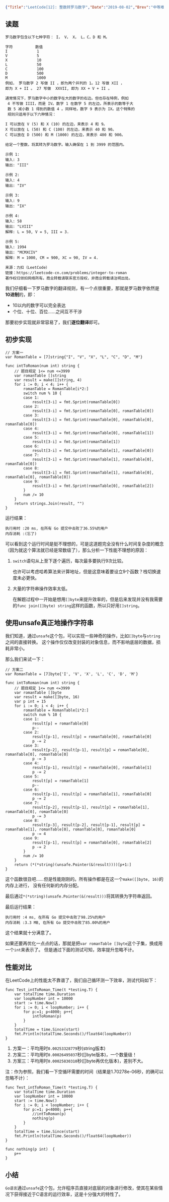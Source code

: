 ```json lw-blog-meta
{"Title":"LeetCode[12]: 整数转罗马数字","Date":"2019-08-02","Brev":"中等难度。其实题目很简单，但是如何优化字符串性能是得分的关键。","Tags":["算法与数据结构","Golang","优化"]}
```



## 读题

```text
罗马数字包含以下七种字符： I， V， X， L，C，D 和 M。

字符          数值
I             1
V             5
X             10
L             50
C             100
D             500
M             1000
例如， 罗马数字 2 写做 II ，即为两个并列的 1。12 写做 XII ，
即为 X + II 。 27 写做  XXVII, 即为 XX + V + II 。

通常情况下，罗马数字中小的数字在大的数字的右边。但也存在特例，例如
 4 不写做 IIII，而是 IV。数字 1 在数字 5 的左边，所表示的数等于大
 数 5 减小数 1 得到的数值 4 。同样地，数字 9 表示为 IX。这个特殊的
 规则只适用于以下六种情况：

I 可以放在 V (5) 和 X (10) 的左边，来表示 4 和 9。
X 可以放在 L (50) 和 C (100) 的左边，来表示 40 和 90。 
C 可以放在 D (500) 和 M (1000) 的左边，来表示 400 和 900。

给定一个整数，将其转为罗马数字。输入确保在 1 到 3999 的范围内。

示例 1:
输入: 3
输出: "III"

示例 2:
输入: 4
输出: "IV"

示例 3:
输入: 9
输出: "IX"

示例 4:
输入: 58
输出: "LVIII"
解释: L = 50, V = 5, III = 3.

示例 5:
输入: 1994
输出: "MCMXCIV"
解释: M = 1000, CM = 900, XC = 90, IV = 4.

来源：力扣（LeetCode）
链接：https://leetcode-cn.com/problems/integer-to-roman
著作权归领扣网络所有。商业转载请联系官方授权，非商业转载请注明出处。
```

我们仔细看一下罗马数字的翻译规则，有一个点很重要，那就是罗马数字依然是**10进制**的，即：

 - 10以内的数字可以完全表达
 - 个位、十位、百位……之间互不干涉

那要初步实现就非常容易了，我们**逐位翻译**即可。

## 初步实现

```golang
// 方案一
var RomanTable = [7]string{"I", "V", "X", "L", "C", "D", "M"}

func intToRoman(num int) string {
    // 题目规定 1<= num <=3999
    var romanTable []string
    var result = make([]string, 4)
    for i := 0; i < 4; i++ {
        romanTable = RomanTable[i*2:]
        switch num % 10 {
        case 1:
            result[3-i] = fmt.Sprint(romanTable[0])
        case 2:
            result[3-i] = fmt.Sprint(romanTable[0], romanTable[0])
        case 3:
            result[3-i] = fmt.Sprint(romanTable[0], romanTable[0], romanTable[0])
        case 4:
            result[3-i] = fmt.Sprint(romanTable[0], romanTable[1])
        case 5:
            result[3-i] = fmt.Sprint(romanTable[1])
        case 6:
            result[3-i] = fmt.Sprint(romanTable[1], romanTable[0])
        case 7:
            result[3-i] = fmt.Sprint(romanTable[1], romanTable[0], romanTable[0])
        case 8:
            result[3-i] = fmt.Sprint(romanTable[1], romanTable[0], romanTable[0], romanTable[0])
        case 9:
            result[3-i] = fmt.Sprint(romanTable[0], romanTable[2])
        }
        num /= 10
    }
    return strings.Join(result, "")
}
```

运行结果：

```text
执行用时 :20 ms, 在所有 Go 提交中击败了36.55%的用户
内存消耗 :(忘了)
```

可以看到这个运行时间是挺不理想的，可是这道题完全没有什么时间复杂度的概念（因为就这个算法就已经是常数级了），那么分析一下性能不理想的原因：

1. `switch`语句从上至下逐个遍历，每次最多要执行9次比较。
   
    也许可以考虑哈希算法来计算地址，但是这意味着要设立9个函数？栈切换速度未必更快。

2. 大量的字符串操作效率太低。

    在解题过程中一开始是想用`[]byte`来提升效率的，但是后来发现并没有我需要的`func join([]byte) string`这样的函数，所以只好用`[]string`。

## 使用unsafe真正地操作字符串

我们知道，通过`unsafe`这个包，可以实现一些神奇的操作，比如`[]byte`与`string`之间的直接转换。
这个操作仅仅改变封装的对象信息，而不影响底层的数据，损耗非常小。

那么我们来试一下：

```golang
// 方案二
var RomanTable = [7]byte{'I', 'V', 'X', 'L', 'C', 'D', 'M'}

func intToRoman(num int) string {
    // 题目规定 1<= num <=3999
    var romanTable []byte
    var result = make([]byte, 16)
    var p int = 15
    for i := 0; i < 4; i++ {
        romanTable = RomanTable[i*2:]
        switch num % 10 {
        case 1:
            result[p] = romanTable[0]
            p--
        case 2:
            result[p-1], result[p] = romanTable[0], romanTable[0]
            p -= 2
        case 3:
            result[p-2], result[p-1], result[p] = romanTable[0], romanTable[0], romanTable[0]
            p -= 3
        case 4:
            result[p-1], result[p] = romanTable[0], romanTable[1]
            p -= 2
        case 5:
            result[p] = romanTable[1]
            p--
        case 6:
            result[p-1], result[p] = romanTable[1], romanTable[0]
            p -= 2
        case 7:
            result[p-2], result[p-1], result[p] = romanTable[1], romanTable[0], romanTable[0]
            p -= 3
        case 8:
            result[p-3], result[p-2], result[p-1], result[p] = romanTable[1], romanTable[0], romanTable[0], romanTable[0]
            p -= 4
        case 9:
            result[p-1], result[p] = romanTable[0], romanTable[2]
            p -= 2
        }
        num /= 10
    }
    return (*(*string)(unsafe.Pointer(&(result))))[p+1:]
}
```

这个函数很丑吧……但是性能刚刚的。所有操作都是在这一个`make([]byte, 16)`的内存上进行，
没有任何新的内存分配。

最后通过`*(*string)(unsafe.Pointer(&(result)))`将其转换为字符串返回。

最后运行结果：

```text
执行用时 :4 ms, 在所有 Go 提交中击败了98.25%的用户
内存消耗 :3.3 MB, 在所有 Go 提交中击败了85.00%的用户
```

这个结果就十分满意了。

如果还要再优化一点点的话，那就是把`var romanTable []byte`这个子集，换成用一个`int`来表示了。
但是通过下面的测试可知，效率提升忽略不计。

## 性能对比

在LeetCode上的性能太不靠谱了，我们自己循环测一下效率，测试代码如下：

```golang
func Test_intToRoman_Time(t *testing.T) {
    var totalTime time.Duration
    var loopNumber int = 10000
    start := time.Now()
    for i := 0; i < loopNumber; i++ {
        for p:=1; p<4000; p++{
            intToRoman(p)
        }
    }
    totalTime = time.Since(start)
    fmt.Println(totalTime.Seconds()/float64(loopNumber))
}
```

1. 方案一：平均用时`0.00253328779`秒(string版本)
2. 方案二：平均用时`0.00026495037`秒([]byte版本)，一个数量级！
3. 方案三：平均用时`0.00025830310`秒([]byte再优化版本)，差别不大。

注：作为参照，我们看一下空循环需要的时间（结果是1.70278e-06秒，的确可以忽略不计）：

```golang
func Test_intToRoman_Time(t *testing.T) {
    var totalTime time.Duration
    var loopNumber int = 10000
    start := time.Now()
    for i := 0; i < loopNumber; i++ {
        for p:=1; p<4000; p++{
            //intToRoman(p)
            nothing(p)
        }
    }
    totalTime = time.Since(start)
    fmt.Println(totalTime.Seconds()/float64(loopNumber))
}

func nothing(p int)  {
    p++
}
```


## 小结

`Go语言`通过`unsafe`这个包，允许程序员直接对底层的对象进行修改，使其在某些情况下获得接近于C语言的运行效率，这是十分强大的特性了。
